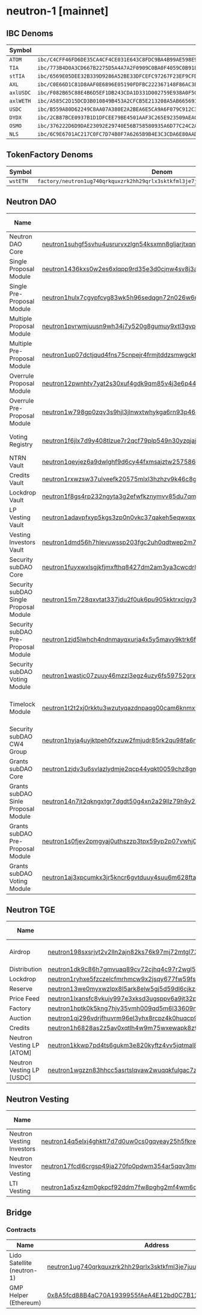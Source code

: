 # neutron-1 [mainnet]

## IBC Denoms
| Symbol    |                                                                        |
|-----------|------------------------------------------------------------------------|
| `ATOM`    | `ibc/C4CFF46FD6DE35CA4CF4CE031E643C8FDC9BA4B99AE598E9B0ED98FE3A2319F9` |
| `TIA`     | `ibc/773B4D0A3CD667B2275D5A4A7A2F0909C0BA0F4059C0B9181E680DDF4965DCC7` |
| `stTIA`   | `ibc/6569E05DEE32B339D9286A52BE33DFCEFC97267F23EF9CFDE0C055140967A9A5` |
| `AXL`     | `ibc/C0E66D1C81D8AAF0E6896E05190FDFBC222367148F86AC3EA679C28327A763CD` |
| `axlUSDC` | `ibc/F082B65C88E4B6D5EF1DB243CDA1D331D002759E938A0F5CD3FFDC5D53B3E349` |
| `axlWETH` | `ibc/A585C2D15DCD3B010849B453A2CFCB5E213208A5AB665691792684C26274304D` |
| `USDC`    | `ibc/B559A80D62249C8AA07A380E2A2BEA6E5CA9A6F079C912C3A9E9B494105E4F81` |
| `DYDX`    | `ibc/2CB87BCE0937B1D1DFCEE79BE4501AAF3C265E923509AEAC410AD85D27F35130` |
| `OSMO`    | `ibc/376222D6D9DAE23092E29740E56B758580935A6D77C24C2ABD57A6A78A1F3955` |
| `NLS`     | `ibc/6C9E6701AC217C0FC7D74B0F7A6265B9B4E3C3CDA6E80AADE5F950A8F52F9972` |

## TokenFactory Denoms
| Symbol   | Denom                                                                               |
|----------|-------------------------------------------------------------------------------------|
| `wstETH` | `factory/neutron1ug740qrkquxzrk2hh29qrlx3sktkfml3je7juusc2te7xmvsscns0n2wry/wstETH` |

## Neutron DAO

| Name                                   |                                                                                                                                                                                        | Source Code                                                                                                                                       |
|----------------------------------------|----------------------------------------------------------------------------------------------------------------------------------------------------------------------------------------|---------------------------------------------------------------------------------------------------------------------------------------------------|
| Neutron DAO Core                       | [neutron1suhgf5svhu4usrurvxzlgn54ksxmn8gljarjtxqnapv8kjnp4nrstdxvff](https://neutron.celat.one/neutron-1/contracts/neutron1suhgf5svhu4usrurvxzlgn54ksxmn8gljarjtxqnapv8kjnp4nrstdxvff) | [cwd-core](https://github.com/neutron-org/neutron-dao/tree/main/contracts/dao/cwd-core)                                                           |
| Single Proposal Module                 | [neutron1436kxs0w2es6xlqpp9rd35e3d0cjnw4sv8j3a7483sgks29jqwgshlt6zh](https://neutron.celat.one/neutron-1/contracts/neutron1436kxs0w2es6xlqpp9rd35e3d0cjnw4sv8j3a7483sgks29jqwgshlt6zh) | [cwd-proposal-single](https://github.com/neutron-org/neutron-dao/tree/main/contracts/dao/proposal/cwd-proposal-single)                            |
| Single Pre-Proposal Module             | [neutron1hulx7cgvpfcvg83wk5h96sedqgn72n026w6nl47uht554xhvj9nsgs8v0z](https://neutron.celat.one/neutron-1/contracts/neutron1hulx7cgvpfcvg83wk5h96sedqgn72n026w6nl47uht554xhvj9nsgs8v0z) | [cwd-pre-propose-single](https://github.com/neutron-org/neutron-dao/tree/main/contracts/dao/pre-propose/cwd-pre-propose-single)                   |
| Multiple Proposal Module               | [neutron1pvrwmjuusn9wh34j7y520g8gumuy9xtl3gvprlljfdpwju3x7ucsj3fj40](https://neutron.celat.one/neutron-1/contracts/neutron1pvrwmjuusn9wh34j7y520g8gumuy9xtl3gvprlljfdpwju3x7ucsj3fj40) | [cwd-proposal-multiple](https://github.com/neutron-org/neutron-dao/tree/main/contracts/dao/proposal/cwd-proposal-multiple)                        |
| Multiple Pre-Proposal Module           | [neutron1up07dctjqud4fns75cnpejr4frmjtddzsmwgcktlyxd4zekhwecqt2h8u6](https://neutron.celat.one/neutron-1/contracts/neutron1up07dctjqud4fns75cnpejr4frmjtddzsmwgcktlyxd4zekhwecqt2h8u6) | [cwd-pre-propose-multiple](https://github.com/neutron-org/neutron-dao/tree/main/contracts/dao/pre-propose/cwd-pre-propose-multiple)               |
| Overrule Proposal Module               | [neutron12pwnhtv7yat2s30xuf4gdk9qm85v4j3e6p44let47pdffpklcxlq56v0te](https://neutron.celat.one/neutron-1/contracts/neutron12pwnhtv7yat2s30xuf4gdk9qm85v4j3e6p44let47pdffpklcxlq56v0te) | [cwd-proposal-single](https://github.com/neutron-org/neutron-dao/tree/main/contracts/dao/proposal/cwd-proposal-single)                            |
| Overrule Pre-Proposal Module           | [neutron1w798gp0zqv3s9hjl3jlnwxtwhykga6rn93p46q2crsdqhaj3y4gsum0096](https://neutron.celat.one/neutron-1/contracts/neutron1w798gp0zqv3s9hjl3jlnwxtwhykga6rn93p46q2crsdqhaj3y4gsum0096) | [cwd-pre-propose-single-overrule](https://github.com/neutron-org/neutron-dao/tree/main/contracts/dao/pre-propose/cwd-pre-propose-single-overrule) |
| Voting Registry                        | [neutron1f6jlx7d9y408tlzue7r2qcf79plp549n30yzqjajjud8vm7m4vdspg933s](https://neutron.celat.one/neutron-1/contracts/neutron1f6jlx7d9y408tlzue7r2qcf79plp549n30yzqjajjud8vm7m4vdspg933s) | [neutron-voting-registry](https://github.com/neutron-org/neutron-dao/tree/main/contracts/dao/voting/neutron-voting-registry)                      |
| NTRN Vault                             | [neutron1qeyjez6a9dwlghf9d6cy44fxmsajztw257586akk6xn6k88x0gus5djz4e](https://neutron.celat.one/neutron-1/contracts/neutron1qeyjez6a9dwlghf9d6cy44fxmsajztw257586akk6xn6k88x0gus5djz4e) | [neutron-vault](https://github.com/neutron-org/neutron-dao/tree/main/contracts/dao/voting/neutron-vault)                                          |
| Credits Vault                          | [neutron1rxwzsw37ulveefk20575mlxl3hzhzv9k46c8gklfkt4g2vk4w3tse8usrs](https://neutron.celat.one/neutron-1/contracts/neutron1rxwzsw37ulveefk20575mlxl3hzhzv9k46c8gklfkt4g2vk4w3tse8usrs) | [credits-vault](https://github.com/neutron-org/neutron-dao/tree/main/contracts/dao/voting/credits-vault)                                          |
| Lockdrop Vault                         | [neutron1f8gs4rp232ngyta3g2efwfkznymvv85du7qm9y0mhvjxpp3cq68qgquudm](https://neutron.celat.one/neutron-1/contracts/neutron1f8gs4rp232ngyta3g2efwfkznymvv85du7qm9y0mhvjxpp3cq68qgquudm) | [lockdrop-vault](https://github.com/neutron-org/neutron-dao/tree/main/contracts/dao/voting/lockdrop-vault)                                        |
| LP Vesting Vault                       | [neutron1adavpfxyp5kgs3zp0n0vkc37qakeh5eqwxqxzysgg0ahlx82rmsqp4rnz8](https://neutron.celat.one/neutron-1/contracts/neutron1adavpfxyp5kgs3zp0n0vkc37qakeh5eqwxqxzysgg0ahlx82rmsqp4rnz8) | [vesting-lp-vault](https://github.com/neutron-org/neutron-dao/tree/main/contracts/dao/voting/vesting-lp-vault)                                    |
| Vesting Investors Vault                | [neutron1dmd56h7hlevuwssp203fgc2uh0qdtwep2m735fzksuavgq3naslqp0ehvx](https://neutron.celat.one/neutron-1/contracts/neutron1dmd56h7hlevuwssp203fgc2uh0qdtwep2m735fzksuavgq3naslqp0ehvx) | [investors-vesting-vault](https://github.com/neutron-org/neutron-dao/tree/main/contracts/dao/voting/investors-vesting-vault)                      |
| Security subDAO Core                   | [neutron1fuyxwxlsgjkfjmxfthq8427dm2am3ya3cwcdr8gls29l7jadtazsuyzwcc](https://neutron.celat.one/neutron-1/contracts/neutron1fuyxwxlsgjkfjmxfthq8427dm2am3ya3cwcdr8gls29l7jadtazsuyzwcc) | [cwd-subdao-core](https://github.com/neutron-org/neutron-dao/tree/main/contracts/subdaos/cwd-subdao-core)                                         |
| Security subDAO Single Proposal Module | [neutron15m728qxvtat337jdu2f0uk6pu905kktrxclgy36c0wd822tpxcmqvnrurt](https://neutron.celat.one/neutron-1/contracts/neutron15m728qxvtat337jdu2f0uk6pu905kktrxclgy36c0wd822tpxcmqvnrurt) | [cwd-subdao-proposal-single](https://github.com/neutron-org/neutron-dao/tree/main/contracts/subdaos/proposal/cwd-subdao-proposal-single)          |
| Security subDAO Pre-Proposal Module    | [neutron1zjd5lwhch4ndnmayqxurja4x5y5mavy9ktrk6fzsyzan4wcgawnqjk5g26](https://neutron.celat.one/neutron-1/contracts/neutron1zjd5lwhch4ndnmayqxurja4x5y5mavy9ktrk6fzsyzan4wcgawnqjk5g26) | [cwd-subdao-pre-propose-single](https://github.com/neutron-org/neutron-dao/tree/main/contracts/subdaos/pre-propose/cwd-subdao-pre-propose-single) |
| Security subDAO Voting Module          | [neutron1wastjc07zuuy46mzzl3egz4uzy6fs59752grxqvz8zlsqccpv2wqhjw0cl](https://neutron.celat.one/neutron-1/contracts/neutron1wastjc07zuuy46mzzl3egz4uzy6fs59752grxqvz8zlsqccpv2wqhjw0cl) | [cwd-voting-cw4](https://github.com/DA0-DA0/dao-contracts/tree/9e496379a1c1e89e00133865c9a1041dfdb20612/contracts/voting/cwd-voting-cw4)          |
| Timelock Module                        | [neutron1t2t2xj0rkktu3wzutyqazdnpaqg00cam6knmx9uqeawfukqp8fss0hz78j](https://neutron.celat.one/neutron-1/contracts/neutron1t2t2xj0rkktu3wzutyqazdnpaqg00cam6knmx9uqeawfukqp8fss0hz78j) | [cwd-subdao-timelock-single](https://github.com/neutron-org/neutron-dao/tree/main/contracts/subdaos/cwd-subdao-timelock-single)                   |
| Security subDAO CW4 Group              | [neutron1hyja4uyjktpeh0fxzuw2fmjudr85rk2qu98fa6nuh6d4qru9l0ssh3kgnu](https://neutron.celat.one/neutron-1/contracts/neutron1hyja4uyjktpeh0fxzuw2fmjudr85rk2qu98fa6nuh6d4qru9l0ssh3kgnu) | [cw4-group](https://github.com/CosmWasm/cw-plus/tree/v1.0.1/contracts/cw4-group)                                                                  |
| Grants subDAO Core                     | [neutron1zjdv3u6svlazlydmje2qcp44yqkt0059chz8gmyl5yrklmgv6fzq9chelu](https://neutron.celat.one/neutron-1/contracts/neutron1zjdv3u6svlazlydmje2qcp44yqkt0059chz8gmyl5yrklmgv6fzq9chelu) | [cwd-subdao-core](https://github.com/neutron-org/neutron-dao/tree/main/contracts/subdaos/cwd-subdao-core)                                         |
| Grants subDAO Sinle Proposal Module    | [neutron14n7jt2qkngxtgr7dgdt50g4xn2a29llz79h9y25lrsqyxrwmngmsmt9kta](https://neutron.celat.one/neutron-1/contracts/neutron14n7jt2qkngxtgr7dgdt50g4xn2a29llz79h9y25lrsqyxrwmngmsmt9kta) | [cwd-subdao-proposal-single](https://github.com/neutron-org/neutron-dao/tree/main/contracts/subdaos/proposal/cwd-subdao-proposal-single)          |
| Grants subDAO Pre-Proposal Module      | [neutron1s0fjev2pmgyaj0uthszzp3tpx59yp2p07vwhj0467sl9j343dk9qss6x9w](https://neutron.celat.one/neutron-1/contracts/neutron1s0fjev2pmgyaj0uthszzp3tpx59yp2p07vwhj0467sl9j343dk9qss6x9w) | [cwd-subdao-pre-propose-single](https://github.com/neutron-org/neutron-dao/tree/main/contracts/subdaos/pre-propose/cwd-subdao-pre-propose-single) |
| Grants subDAO Voting Module            | [neutron1aj3xpcumkx3jr5kncr6gvtduuy4suu6m628ftadv8x8vx9vrfhxs8gkzk7](https://neutron.celat.one/neutron-1/contracts/neutron1aj3xpcumkx3jr5kncr6gvtduuy4suu6m628ftadv8x8vx9vrfhxs8gkzk7) | [cwd-voting-cw4](https://github.com/DA0-DA0/dao-contracts/tree/9e496379a1c1e89e00133865c9a1041dfdb20612/contracts/voting/cwd-voting-cw4)          |

## Neutron TGE

| Name                      |                                                                                                                                                                                        | Source code                                                                                                         |
|---------------------------|----------------------------------------------------------------------------------------------------------------------------------------------------------------------------------------|---------------------------------------------------------------------------------------------------------------------|
| Airdrop                   | [neutron198sxsrjvt2v2lln2ajn82ks76k97mj72mtgl7309jehd0vy8rezs7e6c56](https://neutron.celat.one/neutron-1/contracts/neutron198sxsrjvt2v2lln2ajn82ks76k97mj72mtgl7309jehd0vy8rezs7e6c56) | [cw20-merkle-airdrop](https://github.com/neutron-org/neutron-tge-contracts/tree/main/contracts/cw20-merkle-airdrop) |
| Distribution              | [neutron1dk9c86h7gmvuaq89cv72cjhq4c97r2wgl5gyfruv6shquwspalgq5u7sy5](https://neutron.celat.one/neutron-1/contracts/neutron1dk9c86h7gmvuaq89cv72cjhq4c97r2wgl5gyfruv6shquwspalgq5u7sy5) | [distribution](https://github.com/neutron-org/neutron-dao/tree/main/contracts/tokenomics/distribution)              |
| Lockdrop                  | [neutron1ryhxe5fzczelcfmrhmcw9x2jsqy677fw59fsctr09srk24lt93eszwlvyj](https://neutron.celat.one/neutron-1/contracts/neutron1ryhxe5fzczelcfmrhmcw9x2jsqy677fw59fsctr09srk24lt93eszwlvyj) | [lockdrop](https://github.com/neutron-org/neutron-tge-contracts/tree/main/contracts/lockdrop)                       |
| Reserve                   | [neutron13we0myxwzlpx8l5ark8elw5gj5d59dl6cjkzmt80c5q5cv5rt54qvzkv2a](https://neutron.celat.one/neutron-1/contracts/neutron13we0myxwzlpx8l5ark8elw5gj5d59dl6cjkzmt80c5q5cv5rt54qvzkv2a) | [reserve](https://github.com/neutron-org/neutron-dao/tree/main/contracts/tokenomics/reserve)                        |
| Price Feed                | [neutron1lxansfc8vkujy997e3xksd3ugsppv6a9jt32pjtgaxr0zkcnkznq67z3ax](https://neutron.celat.one/neutron-1/contracts/neutron1lxansfc8vkujy997e3xksd3ugsppv6a9jt32pjtgaxr0zkcnkznq67z3ax) | [price-feed](https://github.com/neutron-org/neutron-tge-contracts/tree/main/contracts/price-feed)                   |
| Factory                   | [neutron1hptk0k5kng7hjy35vmh009qd5m6l33609nypgf2yc6nqnewduqasxplt4e](https://neutron.celat.one/neutron-1/contracts/neutron1hptk0k5kng7hjy35vmh009qd5m6l33609nypgf2yc6nqnewduqasxplt4e) | [factory](https://github.com/astroport-fi/astroport-core/tree/v1.1.0/contracts/factory)                             |
| Auction                   | [neutron1qj296vdrjfhuvrm96el3yhx8rcpz4k0huqcp9vwtqzhxwrduhs8s49y3p4](https://neutron.celat.one/neutron-1/contracts/neutron1qj296vdrjfhuvrm96el3yhx8rcpz4k0huqcp9vwtqzhxwrduhs8s49y3p4) | [auction](https://github.com/neutron-org/neutron-tge-contracts/tree/main/contracts/auction)                         |
| Credits                   | [neutron1h6828as2z5av0xqtlh4w9m75wxewapk8z9l2flvzc29zeyzhx6fqgp648z](https://neutron.celat.one/neutron-1/contracts/neutron1h6828as2z5av0xqtlh4w9m75wxewapk8z9l2flvzc29zeyzhx6fqgp648z) | [credits](https://github.com/neutron-org/neutron-tge-contracts/tree/main/contracts/credits)                         |
| Neutron Vesting LP [ATOM] | [neutron1kkwp7pd4ts6gukm3e820kyftz4vv5jqtmal8pwqezrnq2ddycqasr87x9p](https://neutron.celat.one/neutron-1/contracts/neutron1kkwp7pd4ts6gukm3e820kyftz4vv5jqtmal8pwqezrnq2ddycqasr87x9p) | [vesting-lp](https://github.com/neutron-org/neutron-tge-contracts/tree/main/contracts/vesting-lp)                   |
| Neutron Vesting LP [USDC] | [neutron1wgzzn83hhcc5asrtslqvaw2wuqqkfulgac7ze94dmqkrxu8nsensmy9dkv](https://neutron.celat.one/neutron-1/contracts/neutron1wgzzn83hhcc5asrtslqvaw2wuqqkfulgac7ze94dmqkrxu8nsensmy9dkv) | [vesting-lp](https://github.com/neutron-org/neutron-tge-contracts/tree/main/contracts/vesting-lp)                   |

## Neutron Vesting

| Name                      |                                                                                                                                                                                        | Source code                                                                                                                                     |
|---------------------------|----------------------------------------------------------------------------------------------------------------------------------------------------------------------------------------|-------------------------------------------------------------------------------------------------------------------------------------------------|
| Neutron Vesting Investors | [neutron14q5elxj4ghktt7d7d0uw0cs0gqyeay25h5fkree897gjm38gevxqmvqsq5](https://neutron.celat.one/neutron-1/contracts/neutron14q5elxj4ghktt7d7d0uw0cs0gqyeay25h5fkree897gjm38gevxqmvqsq5) | [vesting-investors](https://github.com/neutron-org/neutron-tge-contracts/tree/main/contracts/vesting-investors)                                 |
| Neutron Investor Vesting  | [neutron17fcdl6crgsp49ja270fp0pdwm354ar5qqv3mda07py58lgqmm2sqasvgz9](https://neutron.celat.one/neutron-1/contracts/neutron17fcdl6crgsp49ja270fp0pdwm354ar5qqv3mda07py58lgqmm2sqasvgz9) | [vesting-investors](https://github.com/neutron-org/neutron-tge-contracts/tree/main/contracts/vesting-investors)                                 |
| LTI Vesting               | [neutron1a5xz4zm0gkpcf92ddm7fw8pghg2mf4wm6cyu6cgcruq35upf7auslnnfye](https://neutron.celat.one/neutron-1/contracts/neutron1a5xz4zm0gkpcf92ddm7fw8pghg2mf4wm6cyu6cgcruq35upf7auslnnfye) | [vesting-lti](https://github.com/neutron-org/neutron-tge-contracts/tree/main/contracts/vesting-lti)                                             |

## Bridge

### Contracts

| Name                       | Address                                                                                                                                                                                |
|----------------------------|----------------------------------------------------------------------------------------------------------------------------------------------------------------------------------------|
| Lido Satellite (neutron-1) | [neutron1ug740qrkquxzrk2hh29qrlx3sktkfml3je7juusc2te7xmvsscns0n2wry](https://neutron.celat.one/neutron-1/contracts/neutron1ug740qrkquxzrk2hh29qrlx3sktkfml3je7juusc2te7xmvsscns0n2wry) |
| GMP Helper (Ethereum)      | [0x8A5fcd88B4aC70A1939955fAeA4E12bd0C7B1237](https://etherscan.io/address/0x8A5fcd88B4aC70A1939955fAeA4E12bd0C7B1237)                                                                  |
